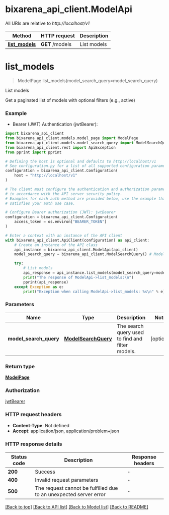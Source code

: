 # bixarena_api_client.ModelApi

All URIs are relative to _http://localhost/v1_

| Method                                     | HTTP request    | Description |
| ------------------------------------------ | --------------- | ----------- |
| [**list_models**](ModelApi.md#list_models) | **GET** /models | List models |

# **list_models**

> ModelPage list_models(model_search_query=model_search_query)

List models

Get a paginated list of models with optional filters (e.g., active)

### Example

- Bearer (JWT) Authentication (jwtBearer):

```python
import bixarena_api_client
from bixarena_api_client.models.model_page import ModelPage
from bixarena_api_client.models.model_search_query import ModelSearchQuery
from bixarena_api_client.rest import ApiException
from pprint import pprint

# Defining the host is optional and defaults to http://localhost/v1
# See configuration.py for a list of all supported configuration parameters.
configuration = bixarena_api_client.Configuration(
    host = "http://localhost/v1"
)

# The client must configure the authentication and authorization parameters
# in accordance with the API server security policy.
# Examples for each auth method are provided below, use the example that
# satisfies your auth use case.

# Configure Bearer authorization (JWT): jwtBearer
configuration = bixarena_api_client.Configuration(
    access_token = os.environ["BEARER_TOKEN"]
)

# Enter a context with an instance of the API client
with bixarena_api_client.ApiClient(configuration) as api_client:
    # Create an instance of the API class
    api_instance = bixarena_api_client.ModelApi(api_client)
    model_search_query = bixarena_api_client.ModelSearchQuery() # ModelSearchQuery | The search query used to find and filter models. (optional)

    try:
        # List models
        api_response = api_instance.list_models(model_search_query=model_search_query)
        print("The response of ModelApi->list_models:\n")
        pprint(api_response)
    except Exception as e:
        print("Exception when calling ModelApi->list_models: %s\n" % e)
```

### Parameters

| Name                   | Type                        | Description                                      | Notes      |
| ---------------------- | --------------------------- | ------------------------------------------------ | ---------- |
| **model_search_query** | [**ModelSearchQuery**](.md) | The search query used to find and filter models. | [optional] |

### Return type

[**ModelPage**](ModelPage.md)

### Authorization

[jwtBearer](../README.md#jwtBearer)

### HTTP request headers

- **Content-Type**: Not defined
- **Accept**: application/json, application/problem+json

### HTTP response details

| Status code | Description                                                       | Response headers |
| ----------- | ----------------------------------------------------------------- | ---------------- |
| **200**     | Success                                                           | -                |
| **400**     | Invalid request parameters                                        | -                |
| **500**     | The request cannot be fulfilled due to an unexpected server error | -                |

[[Back to top]](#) [[Back to API list]](../README.md#documentation-for-api-endpoints) [[Back to Model list]](../README.md#documentation-for-models) [[Back to README]](../README.md)
